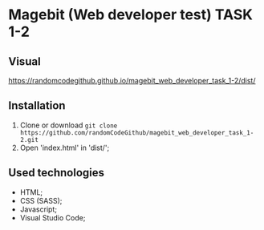 # Magebit (Web developer test) TASK 1-2

## Visual 
https://randomcodegithub.github.io/magebit_web_developer_task_1-2/dist/

## Installation

1. Clone or download
   ```git clone https://github.com/randomCodeGithub/magebit_web_developer_task_1-2.git```
2. Open 'index.html' in 'dist/';

## Used technologies

- HTML;
- CSS (SASS);
- Javascript;
- Visual Studio Code;

